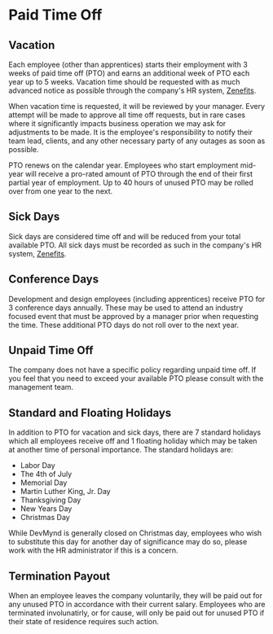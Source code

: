 # Paid Time Off

## Vacation

Each employee (other than apprentices) starts their employment with 3 weeks of paid time off (PTO) and earns an additional week of PTO each year up to 5 weeks.  Vacation time should be requested with as much advanced notice as possible through the company's HR system, [Zenefits](https://www.zenefits.com/).

When vacation time is requested, it will be reviewed by your manager.  Every attempt will be made to approve all time off requests, but in rare cases where it significantly impacts business operation we may ask for adjustments to be made.  It is the employee's responsibility to notify their team lead, clients, and any other necessary party of any outages as soon as possible.

PTO renews on the calendar year.  Employees who start employment mid-year will receive a pro-rated amount of PTO through the end of their first partial year of employment.  Up to 40 hours of unused PTO may be rolled over from one year to the next.

## Sick Days

Sick days are considered time off and will be reduced from your total available PTO.  All sick days must be recorded as such in the company's HR system, [Zenefits](https://www.zenefits.com/).

## Conference Days

Development and design employees (including apprentices) receive PTO for 3 conference days annually.  These may be used to attend an industry focused event that must be approved by a manager prior when requesting the time.  These additional PTO days do not roll over to the next year.

## Unpaid Time Off

The company does not have a specific policy regarding unpaid time off.  If you feel that you need to exceed your available PTO please consult with the management team.

## Standard and Floating Holidays

In addition to PTO for vacation and sick days, there are 7 standard holidays which all employees receive off and 1 floating holiday which may be taken at another time of personal importance.  The standard holidays are:

* Labor Day
* The 4th of July
* Memorial Day
* Martin Luther King, Jr. Day
* Thanksgiving Day
* New Years Day
* Christmas Day

While DevMynd is generally closed on Christmas day, employees who wish to substitute this day for another day of significance may do so, please work with the HR administrator if this is a concern.


## Termination Payout

When an employee leaves the company voluntarily, they will be paid out for any unused PTO in accordance with their current salary.  Employees who are terminated involunatirly, or for cause, will only be paid out for unused PTO if their state of residence requires such action.

